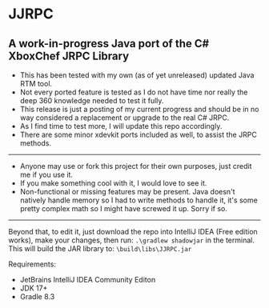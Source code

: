 # JJRPC
A work-in-progress Java port of the C# XboxChef JRPC Library
------------------------------------------------------------------------------------------
- This has been tested with my own (as of yet unreleased) updated Java RTM tool.
- Not every ported feature is tested as I do not have time nor really the deep 360 knowledge needed to test it fully.
- This release is just a posting of my current progress and should be in no way considered a replacement or upgrade to the real C# JRPC.
- As I find time to test more, I will update this repo accordingly.
- There are some minor xdevkit ports included as well, to assist the JRPC methods.
------------------------------------------------------------------------------------------
- Anyone may use or fork this project for their own purposes, just credit me if you use it.
- If you make something cool with it, I would love to see it.
- Non-functional or missing features may be present. Java doesn't natively handle memory so I had to write methods to handle it, it's some pretty complex math so I might have screwed it up. Sorry if so.
------------------------------------------------------------------------------------------
Beyond that, to edit it, just download the repo into IntelliJ IDEA (Free edition works), make your changes, then run:
`.\gradlew shadowjar` 
in the terminal. This will build the JAR library to:
 `\build\libs\JJRPC.jar`

Requirements:
- JetBrains IntelliJ IDEA Community Editon
- JDK 17+
- Gradle 8.3  
